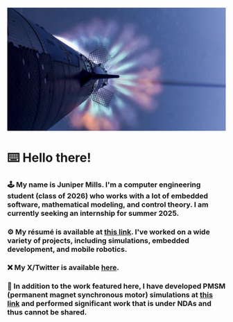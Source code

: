 ![](GZ9isw4b0AMmVRV.jpg)

# ⌨️ Hello there!

### 🕹 My name is Juniper Mills. I'm a computer engineering student (class of 2026) who works with a lot of embedded software, mathematical modeling, and control theory. I am currently seeking an internship for summer 2025.

### ⚙️ My résumé is available at [this link](https://drive.google.com/file/d/1TvqAFp7FYPDUlZ_qYlwOEsggogC9-5vG/view?usp=sharing). I've worked on a wide variety of projects, including simulations, embedded development, and mobile robotics.

### ❌ My X/Twitter is available [here](https://www.x.com/gblrfgr).

### 🧪 In addition to the work featured here, I have developed PMSM (permanent magnet synchronous motor) simulations at [this link](https://colab.research.google.com/drive/1es1HUDHOTxinYnfmK975Zp2LojIHBcfX?usp=sharing) and performed significant work that is under NDAs and thus cannot be shared.
